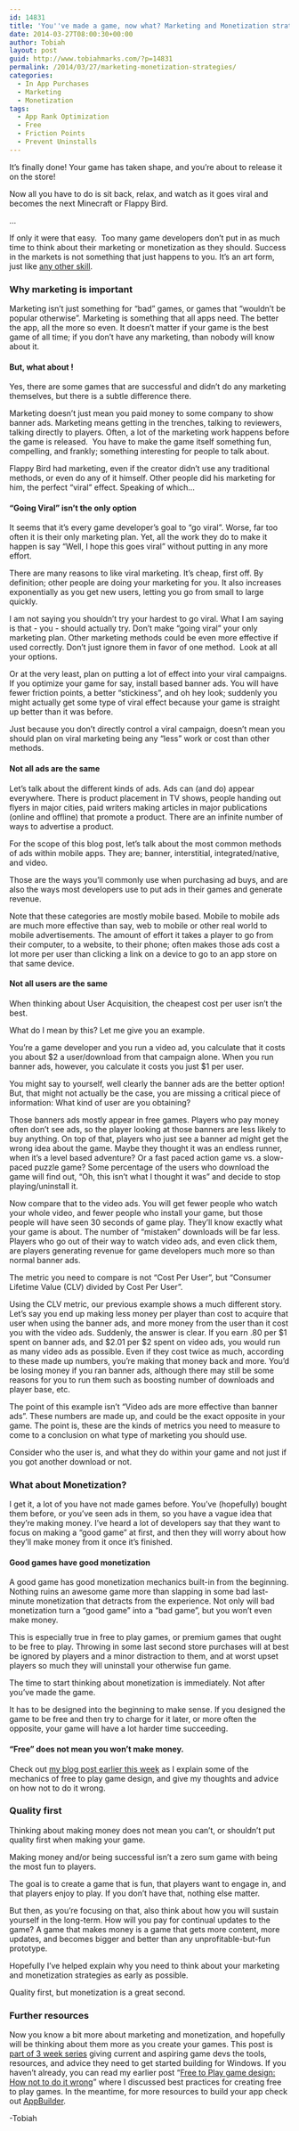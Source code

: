 ```yaml
---
id: 14831
title: 'You''ve made a game, now what? Marketing and Monetization strategies'
date: 2014-03-27T08:00:30+00:00
author: Tobiah
layout: post
guid: http://www.tobiahmarks.com/?p=14831
permalink: /2014/03/27/marketing-monetization-strategies/
categories:
  - In App Purchases
  - Marketing
  - Monetization
tags:
  - App Rank Optimization
  - Free
  - Friction Points
  - Prevent Uninstalls
---
```

It’s finally done! Your game has taken shape, and you’re about to release it on the store!

Now all you have to do is sit back, relax, and watch as it goes viral and becomes the next Minecraft or Flappy Bird.

…

If only it were that easy.  Too many game developers don’t put in as much time to think about their marketing or monetization as they should. Success in the markets is not something that just happens to you. It’s an art form, just like [any other skill](http://www.tobiahmarks.com/2014/01/everything-is-a-skill/).<!--more-->

### Why marketing is important

Marketing isn’t just something for “bad” games, or games that “wouldn’t be popular otherwise”. Marketing is something that all apps need. The better the app, all the more so even. It doesn’t matter if your game is the best game of all time; if you don’t have any marketing, than nobody will know about it.

#### But, what about <Insert game here>!

Yes, there are some games that are successful and didn’t do any marketing themselves, but there is a subtle difference there.

Marketing doesn’t just mean you paid money to some company to show banner ads. Marketing means getting in the trenches, talking to reviewers, talking directly to players. Often, a lot of the marketing work happens before the game is released.  You have to make the game itself something fun, compelling, and frankly; something interesting for people to talk about.

Flappy Bird had marketing, even if the creator didn’t use any traditional methods, or even do any of it himself. Other people did his marketing for him, the perfect “viral” effect. Speaking of which…

#### “Going Viral” isn’t the only option

It seems that it’s every game developer’s goal to “go viral”. Worse, far too often it is their only marketing plan. Yet, all the work they do to make it happen is say “Well, I hope this goes viral” without putting in any more effort.

There are many reasons to like viral marketing. It’s cheap, first off. By definition; other people are doing your marketing for you. It also increases exponentially as you get new users, letting you go from small to large quickly.

I am not saying you shouldn’t try your hardest to go viral. What I am saying is that - you - should actually try. Don’t make “going viral” your only marketing plan. Other marketing methods could be even more effective if used correctly. Don’t just ignore them in favor of one method.  Look at all your options.

Or at the very least, plan on putting a lot of effect into your viral campaigns. If you optimize your game for say, install based banner ads. You will have fewer friction points, a better “stickiness”, and oh hey look; suddenly you might actually get some type of viral effect because your game is straight up better than it was before.

Just because you don’t directly control a viral campaign, doesn’t mean you should plan on viral marketing being any “less” work or cost than other methods.

#### Not all ads are the same

Let’s talk about the different kinds of ads. Ads can (and do) appear everywhere. There is product placement in TV shows, people handing out flyers in major cities, paid writers making articles in major publications (online and offline) that promote a product. There are an infinite number of ways to advertise a product.

For the scope of this blog post, let’s talk about the most common methods of ads within mobile apps. They are; banner, interstitial, integrated/native, and video.

Those are the ways you’ll commonly use when purchasing ad buys, and are also the ways most developers use to put ads in their games and generate revenue.

Note that these categories are mostly mobile based. Mobile to mobile ads are much more effective than say, web to mobile or other real world to mobile advertisements. The amount of effort it takes a player to go from their computer, to a website, to their phone; often makes those ads cost a lot more per user than clicking a link on a device to go to an app store on that same device.

#### Not all users are the same

When thinking about User Acquisition, the cheapest cost per user isn’t the best.

What do I mean by this? Let me give you an example.

You’re a game developer and you run a video ad, you calculate that it costs you about $2 a user/download from that campaign alone. When you run banner ads, however, you calculate it costs you just $1 per user.

You might say to yourself, well clearly the banner ads are the better option! But, that might not actually be the case, you are missing a critical piece of information: What kind of user are you obtaining?

Those banners ads mostly appear in free games. Players who pay money often don’t see ads, so the player looking at those banners are less likely to buy anything. On top of that, players who just see a banner ad might get the wrong idea about the game. Maybe they thought it was an endless runner, when it’s a level based adventure? Or a fast paced action game vs. a slow-paced puzzle game? Some percentage of the users who download the game will find out, “Oh, this isn’t what I thought it was” and decide to stop playing/uninstall it.

Now compare that to the video ads. You will get fewer people who watch your whole video, and fewer people who install your game, but those people will have seen 30 seconds of game play. They’ll know exactly what your game is about. The number of “mistaken” downloads will be far less. Players who go out of their way to watch video ads, and even click them, are players generating revenue for game developers much more so than normal banner ads.

The metric you need to compare is not “Cost Per User”, but “Consumer Lifetime Value (CLV) divided by Cost Per User”.

Using the CLV metric, our previous example shows a much different story. Let’s say you end up making less money per player than cost to acquire that user when using the banner ads, and more money from the user than it cost you with the video ads. Suddenly, the answer is clear. If you earn .80 per $1 spent on banner ads, and $2.01 per $2 spent on video ads, you would run as many video ads as possible. Even if they cost twice as much, according to these made up numbers, you’re making that money back and more. You’d be losing money if you ran banner ads, although there may still be some reasons for you to run them such as boosting number of downloads and player base, etc.

The point of this example isn’t “Video ads are more effective than banner ads”. These numbers are made up, and could be the exact opposite in your game. The point is, these are the kinds of metrics you need to measure to come to a conclusion on what type of marketing you should use.

Consider who the user is, and what they do within your game and not just if you got another download or not.

### What about Monetization?

I get it, a lot of you have not made games before. You’ve (hopefully) bought them before, or you’ve seen ads in them, so you have a vague idea that they’re making money. I’ve heard a lot of developers say that they want to focus on making a “good game” at first, and then they will worry about how they’ll make money from it once it’s finished.

#### Good games have good monetization

A good game has good monetization mechanics built-in from the beginning. Nothing ruins an awesome game more than slapping in some bad last-minute monetization that detracts from the experience. Not only will bad monetization turn a “good game” into a “bad game”, but you won’t even make money.

This is especially true in free to play games, or premium games that ought to be free to play. Throwing in some last second store purchases will at best be ignored by players and a minor distraction to them, and at worst upset players so much they will uninstall your otherwise fun game.

The time to start thinking about monetization is immediately. Not after you’ve made the game.

It has to be designed into the beginning to make sense. If you designed the game to be free and then try to charge for it later, or more often the opposite, your game will have a lot harder time succeeding.

#### “Free” does not mean you won’t make money.

Check out [my blog post earlier this week](http://www.tobiahmarks.com/2014/03/free-to-play-game-design/) as I explain some of the mechanics of free to play game design, and give my thoughts and advice on how not to do it wrong.

### Quality first

Thinking about making money does not mean you can’t, or shouldn’t put quality first when making your game.

Making money and/or being successful isn’t a zero sum game with being the most fun to players.

The goal is to create a game that is fun, that players want to engage in, and that players enjoy to play. If you don’t have that, nothing else matter.

But then, as you’re focusing on that, also think about how you will sustain yourself in the long-term. How will you pay for continual updates to the game? A game that makes money is a game that gets more content, more updates, and becomes bigger and better than any unprofitable-but-fun prototype.

Hopefully I’ve helped explain why you need to think about your marketing and monetization strategies as early as possible.

Quality first, but monetization is a great second.

### Further resources

<div>
  <p>
    Now you know a bit more about marketing and monetization, and hopefully will be thinking about them more as you create your games. This post is <a href="http://blogs.msdn.com/b/nathalievangelist/archive/2014/03/17/gamedev-blog-series.aspx">part of 3 week series</a> giving current and aspiring game devs the tools, resources, and advice they need to get started building for Windows. If you haven’t already, you can read my earlier post “<a href="http://www.tobiahmarks.com/2014/03/free-to-play-game-design/">Free to Play game design: How not to do it wrong</a>” where I discussed best practices for creating free to play games. In the meantime, for more resources to build your app check out <a href="http://aka.ms/GameDevAwards">AppBuilder</a>.
  </p>
  
  <p>
    -Tobiah
  </p>
</div>